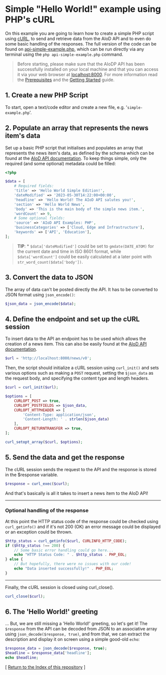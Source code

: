 # Simple "Hello World!" example using PHP's cURL

On this example you are going to learn how to create a simple PHP script using [cURL](https://www.php.net/manual/en/book.curl.php), to send and retrieve data from the AIoD API and to even do some basic handling of the responses. The full version of the code can be found on [api-simple-example.php](./api-simple-example.php), which can be run directly via any terminal using the `php api-simple-example.php` command.

> Before starting, please make sure that the AIoDP API has been successfully installed on your local machine and that you can access it via your web browser at [localhost:8000](http://localhost:8000). For more information read the [Prerequisites](./../../README.md#prerequisites) and the [Getting Started](./../../README.md) guide.

## 1. Create a new PHP Script

To start, open a text/code editor and create a new file, e.g. '`simple-example.php`'.

## 2. Populate an array that represents the news item's data

Set up a basic PHP script that initialises and populates an array that represents the news item's data, as defined by the schema which can be found at the [AIoD API documentation](http://localhost:8000/docs). To keep things simple, only the required (and some optional) metadata could be filled:

```php
<?php

$data = [
    # Required fields:
    'title' => 'Hello World Simple Edition!',
    'dateModified' => '2023-05-30T14:22:00+00:00',
    'headline' => 'Hello World! The AIoD API salutes you!',
    'section' => 'Hello World News',
    'body' => 'This is the main body of the simple news item.',
    'wordCount' => 9,
    # Some optional fields:
    'source' => 'AIoD API Examples: PHP',
    'businessCategories' => ['Cloud, Edge and Infrastructure'],
    'keywords' => ['API', 'Education'],
];
```
>**TIP**: * `$data['dateModified']` could be set to `gmdate(DATE_ATOM)` for the current date and time in ISO 8601 format, while `$data['wordCount']` could be easily calculated at a later point with `str_word_count($data['body'])`.

## 3. Convert the data to JSON

The array of data can't be posted directly the API. It has to be converted to JSON format using `json_encode()`:
```php
$json_data = json_encode($data);
```

## 4. Define the endpoint and set up the cURL session

To insert data to the API an endpoint has to be used which allows the creation of a news item. This can also be easily found at the [AIoD API documentation](http://localhost:8000/docs).
```php
$url = 'http://localhost:8000/news/v0';
```

Then, the script should initialize a cURL session using `curl_init()` and sets various options such as making a `POST` request, setting the `$json_data` as the request body, and specifying the content type and length headers.
```php
$curl = curl_init($url);

$options = [
    CURLOPT_POST => true,
    CURLOPT_POSTFIELDS => $json_data,
    CURLOPT_HTTPHEADER => [
        'Content-Type: application/json',
        'Content-Length: ' . strlen($json_data)
    ],
    CURLOPT_RETURNTRANSFER => true,
];

curl_setopt_array($curl, $options);
```

## 5. Send the data and get the response

The cURL session sends the request to the API and the response is stored in the $response variable.
```php
$response = curl_exec($curl);
```

And that's basically is all it takes to insert a news item to the AIoD API!

---

### Optional handling of the response

At this point the HTTP status code of the response could be checked using `curl_getinfo()` and if it's not 200 (OK) an error message could be displayed or an exception could be thrown.

```php
$http_status = curl_getinfo($curl, CURLINFO_HTTP_CODE);
if ($http_status !== 200) {
    // Some basic error handling could go here...
    echo "HTTP Status Code: " . $http_status . PHP_EOL;
} else {
    // But hopefully, there were no issues with our code!
    echo "Data inserted successfully!" . PHP_EOL;
}
```

---

Finally, the cURL session is closed using curl_close().
```php
curl_close($curl);
```

## 6. The 'Hello World!' greeting

... But, we are still missing a 'Hello World!' greeting, so let's get it! The `$response` from the API can be decoded from JSON to an associative array using `json_decode($response, true)`, and from that, we can extract the description and display it on screen using a simple good-old `echo`:

```php 
$response_data = json_decode($response, true);
$headline = $response_data['headline'];
echo $headline;
```

[ [Return to the Index of this repository](./../../README.md) ]